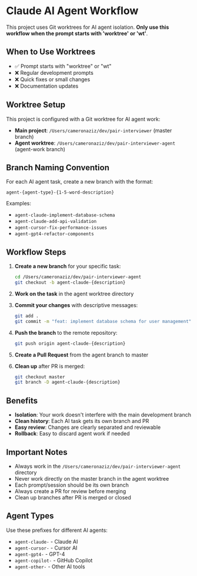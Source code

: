 # Claude AI Agent Workflow

This project uses Git worktrees for AI agent isolation. **Only use this workflow when the prompt starts with 'worktree' or 'wt'**.

## When to Use Worktrees

- ✅ Prompt starts with "worktree" or "wt"
- ❌ Regular development prompts
- ❌ Quick fixes or small changes
- ❌ Documentation updates

## Worktree Setup

This project is configured with a Git worktree for AI agent work:

- **Main project**: `/Users/cameronaziz/dev/pair-interviewer` (master branch)
- **Agent worktree**: `/Users/cameronaziz/dev/pair-interviewer-agent` (agent-work branch)

## Branch Naming Convention

For each AI agent task, create a new branch with the format:

```
agent-{agent-type}-{1-5-word-description}
```

Examples:

- `agent-claude-implement-database-schema`
- `agent-claude-add-api-validation`
- `agent-cursor-fix-performance-issues`
- `agent-gpt4-refactor-components`

## Workflow Steps

1. **Create a new branch** for your specific task:

   ```bash
   cd /Users/cameronaziz/dev/pair-interviewer-agent
   git checkout -b agent-claude-{description}
   ```

2. **Work on the task** in the agent worktree directory

3. **Commit your changes** with descriptive messages:

   ```bash
   git add .
   git commit -m "feat: implement database schema for user management"
   ```

4. **Push the branch** to the remote repository:

   ```bash
   git push origin agent-claude-{description}
   ```

5. **Create a Pull Request** from the agent branch to master

6. **Clean up** after PR is merged:

   ```bash
   git checkout master
   git branch -D agent-claude-{description}
   ```

## Benefits

- **Isolation**: Your work doesn't interfere with the main development branch
- **Clean history**: Each AI task gets its own branch and PR
- **Easy review**: Changes are clearly separated and reviewable
- **Rollback**: Easy to discard agent work if needed

## Important Notes

- Always work in the `/Users/cameronaziz/dev/pair-interviewer-agent` directory
- Never work directly on the master branch in the agent worktree
- Each prompt/session should be its own branch
- Always create a PR for review before merging
- Clean up branches after PR is merged or closed

## Agent Types

Use these prefixes for different AI agents:

- `agent-claude-` - Claude AI
- `agent-cursor-` - Cursor AI
- `agent-gpt4-` - GPT-4
- `agent-copilot-` - GitHub Copilot
- `agent-other-` - Other AI tools
